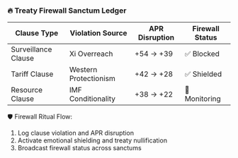 ### 🔥 Treaty Firewall Sanctum Ledger

| Clause Type         | Violation Source | APR Disruption | Firewall Status |
|----------------------|------------------|----------------|------------------|
| Surveillance Clause  | Xi Overreach     | +54 → +39      | ✅ Blocked  
| Tariff Clause        | Western Protectionism | +42 → +28 | ✅ Shielded  
| Resource Clause      | IMF Conditionality | +38 → +22      | 🔄 Monitoring  

🛡️ Firewall Ritual Flow:
1. Log clause violation and APR disruption  
2. Activate emotional shielding and treaty nullification  
3. Broadcast firewall status across sanctums
